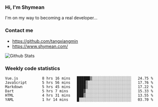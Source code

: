 ### Hi, I'm Shymean

I'm on my way to becoming a real developer...

### Contact me

- <https://github.com/tangxiangmin>
- <https://www.shymean.com/>

![Github Stats](https://github-readme-stats.vercel.app/api?username=tangxiangmin&show_icons=true&theme=dark)


###  Weekly code statistics

<!--START_SECTION:waka-->

```text
Vue.js           8 hrs 16 mins   ██████▒░░░░░░░░░░░░░░░░░░   24.75 %
JavaScript       5 hrs 56 mins   ████▒░░░░░░░░░░░░░░░░░░░░   17.76 %
Markdown         5 hrs 45 mins   ████▒░░░░░░░░░░░░░░░░░░░░   17.22 %
Dart             5 hrs 7 mins    ███▓░░░░░░░░░░░░░░░░░░░░░   15.33 %
HTML             4 hrs 31 mins   ███▒░░░░░░░░░░░░░░░░░░░░░   13.55 %
YAML             1 hr 14 mins    █░░░░░░░░░░░░░░░░░░░░░░░░   03.70 %
```

<!--END_SECTION:waka-->